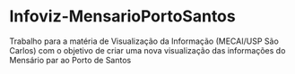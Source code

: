 # Infoviz-MensarioPortoSantos
Trabalho para a matéria de Visualização da Informação (MECAI/USP São Carlos) com o objetivo de criar uma nova visualização das informações do Mensário par ao Porto de Santos
